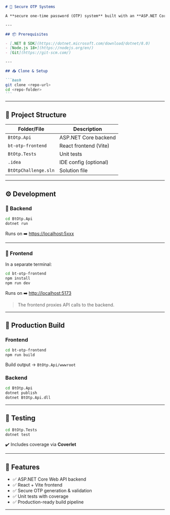 ````markdown
# 🔐 Secure OTP Systems

A **secure one-time password (OTP) system** built with an **ASP.NET Core backend** and a **React (Vite) frontend**, complete with **unit tests** and **code coverage**.

---

## 📦 Prerequisites

- [.NET 8 SDK](https://dotnet.microsoft.com/download/dotnet/8.0)
- [Node.js 18+](https://nodejs.org/en/)
- [Git](https://git-scm.com/)

---

## 📥 Clone & Setup

```bash
git clone <repo-url>
cd <repo-folder>
```
````

---

## 📂 Project Structure

| Folder/File          | Description           |
| -------------------- | --------------------- |
| `BtOtp.Api`          | ASP.NET Core backend  |
| `bt-otp-frontend`    | React frontend (Vite) |
| `BtOtp.Tests`        | Unit tests            |
| `.idea`              | IDE config (optional) |
| `BtOtpChallenge.sln` | Solution file         |

---

## ⚙️ Development

### 🔹 Backend

```bash
cd BtOtp.Api
dotnet run
```

Runs on ➡️ [https://localhost:5xxx](https://localhost:5xxx)

---

### 🔹 Frontend

In a separate terminal:

```bash
cd bt-otp-frontend
npm install
npm run dev
```

Runs on ➡️ [http://localhost:5173](http://localhost:5173)

> The frontend proxies API calls to the backend.

---

## 🚀 Production Build

### Frontend

```bash
cd bt-otp-frontend
npm run build
```

Build output → `BtOtp.Api/wwwroot`

### Backend

```bash
cd BtOtp.Api
dotnet publish
dotnet BtOtp.Api.dll
```

---

## 🧪 Testing

```bash
cd BtOtp.Tests
dotnet test
```

✔️ Includes coverage via **Coverlet**

---

## 🎯 Features

- ✅ ASP.NET Core Web API backend
- ✅ React + Vite frontend
- ✅ Secure OTP generation & validation
- ✅ Unit tests with coverage
- ✅ Production-ready build pipeline

---
